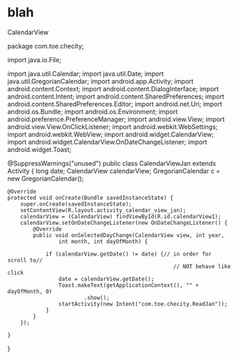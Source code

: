 blah
====

CalendarView

package com.toe.checity;

import java.io.File;

import java.util.Calendar;
import java.util.Date;
import java.util.GregorianCalendar;
import android.app.Activity;
import android.content.Context;
import android.content.DialogInterface;
import android.content.Intent;
import android.content.SharedPreferences;
import android.content.SharedPreferences.Editor;
import android.net.Uri;
import android.os.Bundle;
import android.os.Environment;
import android.preference.PreferenceManager;
import android.view.View;
import android.view.View.OnClickListener;
import android.webkit.WebSettings;
import android.webkit.WebView;
import android.widget.CalendarView;
import android.widget.CalendarView.OnDateChangeListener;
import android.widget.Toast;

@SuppressWarnings("unused")
public class CalendarViewJan extends Activity {
	long date;
	CalendarView calendarView;
	GregorianCalendar c = new GregorianCalendar();

	@Override
	protected void onCreate(Bundle savedInstanceState) {
		super.onCreate(savedInstanceState);
		setContentView(R.layout.activity_calendar_view_jan);
		calendarView = (CalendarView) findViewById(R.id.calendarView1);
		calendarView.setOnDateChangeListener(new OnDateChangeListener() {
			@Override
			public void onSelectedDayChange(CalendarView view, int year,
					int month, int dayOfMonth) {

				if (calendarView.getDate() != date) {// in order for scroll to//
														// NOT behave like click
					date = calendarView.getDate();
					Toast.makeText(getApplicationContext(), "" + dayOfMonth, 0)
							.show();
					startActivity(new Intent("com.toe.checity.ReadJan"));
				}
			}
		});

	}
}
